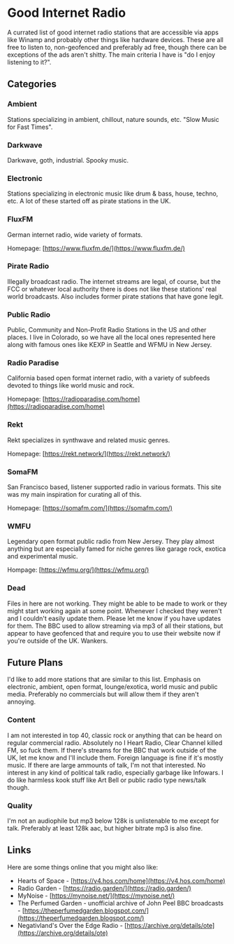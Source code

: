 # Good Internet Radio

A currated list of good internet radio stations that are accessible via apps like Winamp and probably other things like hardware devices. These are all free to listen to, non-geofenced and preferably ad free, though there can be exceptions of the ads aren't shitty. The main criteria I have is "do I enjoy listening to it?".

## Categories

### Ambient

Stations specializing in ambient, chillout, nature sounds, etc. "Slow Music for Fast Times".

### Darkwave

Darkwave, goth, industrial. Spooky music.

### Electronic

Stations specializing in electronic music like drum & bass, house, techno, etc. A lot of these started off as pirate stations in the UK.

### FluxFM

German internet radio, wide variety of formats.

Homepage: [https://www.fluxfm.de/](https://www.fluxfm.de/)

### Pirate Radio

Illegally broadcast radio. The internet streams are legal, of course, but the FCC or whatever local authority there is does not like these stations' real world broadcasts. Also includes former pirate stations that have gone legit.

### Public Radio

Public, Community and Non-Profit Radio Stations in the US and other places. I live in Colorado, so we have all the local ones represented here along with famous ones like KEXP in Seattle and WFMU in New Jersey.

### Radio Paradise

California based open format internet radio, with a variety of subfeeds devoted to things like world music and rock.

Homepage: [https://radioparadise.com/home](https://radioparadise.com/home)

### Rekt

Rekt specializes in synthwave and related music genres.

Homepage: [https://rekt.network/](https://rekt.network/)

### SomaFM

San Francisco based, listener supported radio in various formats. This site was my main inspiration for curating all of this.

Homepage: [https://somafm.com/](https://somafm.com/)

### WMFU

Legendary open format public radio from New Jersey. They play almost anything but are especially famed for niche genres like garage rock, exotica and experimental music.

Hompage: [https://wfmu.org/](https://wfmu.org/)

### Dead

Files in here are not working. They might be able to be made to work or they might start working again at some point. Whenever I checked they weren't and I couldn't easily update them. Please let me know if you have updates for them. The BBC used to allow streaming via mp3 of all their stations, but appear to have geofenced that and require you to use their website now if you're outside of the UK. Wankers.

## Future Plans

I'd like to add more stations that are similar to this list. Emphasis on electronic, ambient, open format, lounge/exotica, world music and public media. Preferably no commercials but will allow them if they aren't annoying.

### Content

I am not interested in top 40, classic rock or anything that can be heard on regular commercial radio. Absolutely no I Heart Radio, Clear Channel killed FM, so fuck them. If there's streams for the BBC that work outside of the UK, let me know and I'll include them. Foreign language is fine if it's mostly music. If there are large ammounts of talk, I'm not that interested. No interest in any kind of political talk radio, especially garbage like Infowars. I do like harmless kook stuff like Art Bell or public radio type news/talk though.

### Quality

I'm not an audiophile but mp3 below 128k is unlistenable to me except for talk. Preferably at least 128k aac, but higher bitrate mp3 is also fine.

## Links

Here are some things online that you might also like:

- Hearts of Space - [https://v4.hos.com/home](https://v4.hos.com/home)
- Radio Garden - [https://radio.garden/](https://radio.garden/)
- MyNoise - [https://mynoise.net/](https://mynoise.net/)
- The Perfumed Garden - unofficial archive of John Peel BBC broadcasts - [https://theperfumedgarden.blogspot.com/](https://theperfumedgarden.blogspot.com/)
- Negativland's Over the Edge Radio - [https://archive.org/details/ote](https://archive.org/details/ote)
